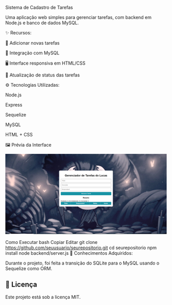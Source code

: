 Sistema de Cadastro de Tarefas

Uma aplicação web simples para gerenciar tarefas, com backend em Node.js e banco de dados MySQL.

✨ Recursos:

📝 Adicionar novas tarefas

💾 Integração com MySQL

🖥️ Interface responsiva em HTML/CSS

🔄 Atualização de status das tarefas

⚙️ Tecnologias Utilizadas:

Node.js

Express

Sequelize

MySQL

HTML + CSS

🖼️ Prévia da Interface

![tela](./screenshot.png)

Como Executar
bash
Copiar
Editar
git clone https://github.com/seuusuario/seurepositorio.git
cd seurepositorio
npm install
node backend/server.js
📘 Conhecimentos Adquiridos:

Durante o projeto, foi feita a transição do SQLite para o MySQL usando o Sequelize como ORM.

## 📄 Licença

Este projeto está sob a licença MIT.
